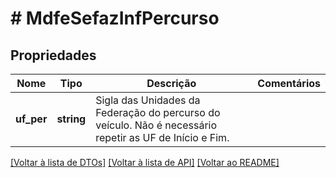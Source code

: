 # # MdfeSefazInfPercurso

## Propriedades

Nome | Tipo | Descrição | Comentários
------------ | ------------- | ------------- | -------------
**uf_per** | **string** | Sigla das Unidades da Federação do percurso do veículo.  Não é necessário repetir as UF de Início e Fim. |

[[Voltar à lista de DTOs]](../../README.md#models) [[Voltar à lista de API]](../../README.md#endpoints) [[Voltar ao README]](../../README.md)
